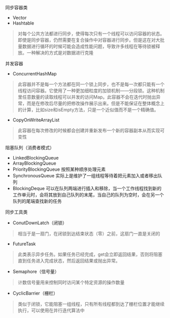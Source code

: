 同步容器类

- Vector
- Hashtable

> 对每个公共方法都进行同步，使得每次只有一个线程可以访问容器的状态。即使是同步容器，仍然需要在复合操作中对容器进行同步。但是这在对大批量数据进行循环的时候可能会造成性能问题，导致许多线程在等待锁被释放。一种解决的方式是对数据进行克隆



并发容器

- ConcurrentHashMap

>  此容器并不是每一个方法都在同一个锁上同步，也不是每一次都只能有一个线程访问容器。它使用了一种更加细粒度的加锁机制——分段锁。这种机制里任意数量的读取线程可以并发的访问Map。此容器不会在迭代时抛出异常，而是在修改后尽量的把修改操作展示出来。但是不能保证在整体概念上的计算，比如size和isEmpty方法，只是一个近似值而不是一个精确值。

- CopyOnWriteArrayList

> 此容器在每次修改的时候都会创建并重新发布一个新的容器副本从而实现可变性



阻塞队列（消费者模式）

- LinkedBlockingQueue
- ArrayBlockingQueue
- PriorityBlockingQueue  按照某种顺序处理元素
- SynchronousQueue 实际上是维护了一组线程等待着把元素加入或者移出队列
- BlockingDeque 可以在队列两端进行插入和移除，当一个工作线程找到新的工作单元时，会将其放到自己队列的末尾，当自己的队列为空时，会在另一个队列的尾端查找新的任务



同步工具类

- ConutDownLatch（闭锁）

> 相当于是一扇门，在闭锁到达结束状态（零）之前，这扇门一直是关闭的

- FutureTask

> 此类表示异步任务。如果任务已经完成，get会立即返回结果，否则将阻塞直到任务进入完成状态，然后返回结果或抛出异常。

- Semaphore（信号量）

> 计数信号量用来控制同时访问某个特定资源的操作数量

- CyclicBarrier（栅栏）

> 类似于闭锁，它能阻塞一组线程，只有所有线程都到达了栅栏位置才能继续执行，可以使用在并行迭代算法中